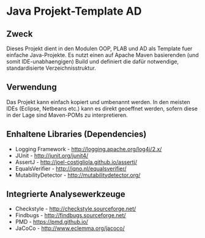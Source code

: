 # Java Projekt-Template AD



## Zweck
Dieses Projekt dient in den Modulen OOP, PLAB und AD als Template fuer 
einfache Java-Projekte.
Es nutzt einen auf Apache Maven basierenden (und somit IDE-unabhaengigen) 
Build und definiert die dafür notwendige, standardisierte Verzeichnisstruktur. 

## Verwendung
Das Projekt kann einfach kopiert und umbenannt werden. In den meisten 
IDEs (Eclipse, Netbeans etc.) kann es direkt geoeffnet werden, sofern 
diese in der Lage sind Maven-POMs zu interpretieren.


## Enhaltene Libraries (Dependencies)
* Logging Framework - http://logging.apache.org/log4j/2.x/
* JUnit - http://junit.org/junit4/
* AssertJ - http://joel-costigliola.github.io/assertj/
* EqualsVerifier - http://jqno.nl/equalsverifier/
* MutabilityDetector - http://mutabilitydetector.org/

## Integrierte Analysewerkzeuge
* Checkstyle - http://checkstyle.sourceforge.net/
* Findbugs - http://findbugs.sourceforge.net/
* PMD - https://pmd.github.io/
* JaCoCo - http://www.eclemma.org/jacoco/
